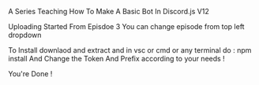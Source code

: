 A Series Teaching How To Make A Basic Bot In Discord.js V12

Uploading Started From Episdoe 3 
You can change episode from top left dropdown 

To Install downlaod and extract and in vsc or cmd or any terminal do : npm install
And Change the Token And Prefix according to your needs !

You're Done !
